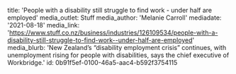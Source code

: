 title: 'People with a disability still struggle to find work - under half are employed'
media_outlet: Stuff
media_author: 'Melanie Carroll'
mediadate: '2021-08-18'
media_link: 'https://www.stuff.co.nz/business/industries/126109534/people-with-a-disability-still-struggle-to-find-work--under-half-are-employed'
media_blurb: 'New Zealand’s “disability employment crisis” continues, with unemployment rising for people with disabilities, says the chief executive of Workbridge.'
id: 0b91f5ef-0100-46a5-aac4-b592f3754115
